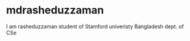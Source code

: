 mdrasheduzzaman
===============
I am rasheduzzaman student of Stamford univeristy Bangladesh dept. of CSe
